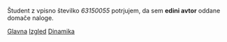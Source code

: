 Študent z vpisno številko _63150055_ potrjujem, da sem __edini avtor__ oddane domače naloge.

[Glavna](https://rawgit.com/63150055/stroboskop/master/stroboskop.html)
[Izgled](https://rawgit.com/63150055/stroboskop/izgled/stroboskop.html)
[Dinamika](https://rawgit.com/63150055/stroboskop/dinamika/stroboskop.html)